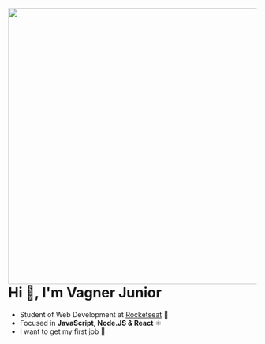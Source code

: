 <img align="right" height='560rem' src="https://i.imgur.com/UPUPvnZ.png"/>

# Hi 👋, I'm Vagner Junior

- Student of Web Development at [Rocketseat](https://github.com/Rocketseat) 🚀
- Focused in **JavaScript, Node.JS & React** ⚛️
- I want to get my first job  💼
